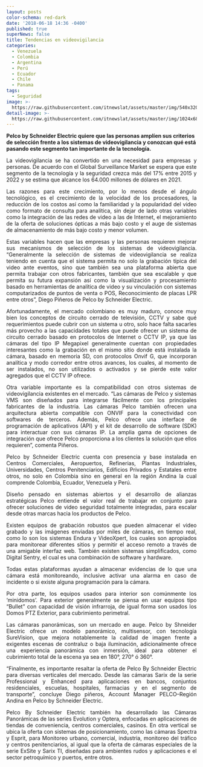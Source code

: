 ```yaml
---
layout: posts
color-schema: red-dark
date: '2018-06-18 14:36 -0400'
published: true
superNews: false
title: Tendencias en videovigilancia
categories:
  - Venezuela
  - Colombia
  - Argentina
  - Perú
  - Ecuador
  - Chile
  - Panama
tags:
  - Seguridad
image: >-
  https://raw.githubusercontent.com/itnewslat/assets/master/img/540x320/Vigilancia-p.jpg
detail-image: >-
  https://raw.githubusercontent.com/itnewslat/assets/master/img/1024x680/Vigilancia-g.jpg
---
```

**Pelco by Schneider Electric quiere que las personas amplíen sus criterios de selección frente a los sistemas de videovigilancia y conozcan qué está pasando este segmento tan importante de la tecnología.**
 
<p style="text-align: justify;">La videovigilancia se ha convertido en una necesidad para empresas y personas. De acuerdo con el Global Surveillance Market se espera que este segmento de la tecnología y la seguridad crezca más del 17% entre 2015 y 2022 y se estima que alcance los 64.000 millones de dólares en 2021.</p> 

<p style="text-align: justify;">Las razones para este crecimiento, por lo menos desde el ángulo tecnológico,  es el crecimiento de la velocidad de los procesadores, la reducción de los costos así como la familiaridad y la popularidad del video como formato de consulta para analítica, sin dejar de lado otras variables como la integración de las redes de video a las de Internet, el mejoramiento de la oferta de soluciones ópticas a más bajo costo y el auge de sistemas de almacenamiento de más bajo costo y menor volumen.</p>

<p style="text-align: justify;">Estas variables hacen que las empresas y las personas requieren mejorar sus mecanismos de selección de los sistemas de videovigilancia. “Generalmente la selección de sistemas de videovigilancia se realiza teniendo en cuenta que el sistema permita no solo la grabación típica del video ante eventos, sino que también sea una plataforma abierta que permita trabajar con otros fabricantes, también que sea escalable y que permita su futura expansión así como la visualización y procesamiento basado en herramientas de analítica de video y su vinculación con sistemas computarizados de puntos de venta o POS, Reconocimiento de placas LPR entre otros”, Diego Piñeros de Pelco by Schneider Electric.</p>

<p style="text-align: justify;">Afortunadamente, el mercado colombiano es muy maduro, conoce muy bien los conceptos de circuito cerrado de televisión, CCTV y sabe qué requerimientos puede cubrir con un sistema u otro, solo hace falta sacarles más provecho a las capacidades totales que puede ofrecer un sistema de circuito cerrado basado en protocolos de Internet o CCTV IP, ya que las cámaras del tipo IP Megapixel generalmente cuentan con propiedades interesantes como la grabación en el mismo sitio donde está instalada la cámara, basado en memoria SD, con protocolos Onvif G, que incorporan analítica y modo corredor entre otros avances, los cuales, al momento de ser instalados,  no son utilizados o activados y se pierde este valor agregados que el  CCTV IP ofrece.</p>

<p style="text-align: justify;">Otra variable importante es la compatibilidad con otros sistemas de videovigilancia existentes en el mercado. “Las cámaras de Pelco y sistemas VMS son diseñados para integrarse fácilmente con los principales fabricantes de la industria. Las cámaras Pelco también ofrecen una arquitectura abierta compatible con ONVIF para la conectividad con softwares de terceros. Además, Pelco ofrece una interface de programación de aplicativos (API) y el kit de desarrollo de software (SDK) para interactuar con sus cámaras IP. La amplia gama de opciones de integración que ofrece Pelco proporciona a los clientes la solución que ellos requieren”, comenta Piñeros.</p>

<p style="text-align: justify;">Pelco by Schneider Electric cuenta con presencia y base instalada en Centros Comerciales, Aeropuertos, Refinerias, Plantas Industriales, Universidades, Centros Penitenciarios,  Edificios Privados y Estatales entre otros, no solo en Colombia sino en general en la región Andina la cual comprende Colombia, Ecuador, Venezuela y Perú.</p>

<p style="text-align: justify;">Diseño pensado en sistemas abiertos y el desarrollo de alianzas estratégicas Pelco entiende el valor real de trabajar en conjunto para ofrecer soluciones de video seguridad totalmente integradas, para escalar desde otras marcas hacia los productos de Pelco.</p>

<p style="text-align: justify;">Existen equipos de grabación robustos que pueden almacenar el video grabado y las imágenes enviadas por miles de cámaras, en tiempo real,  como lo son los sistemas Endura y VideoXpert, los cuales son apropiados para monitorear diferentes sitios y permitir el acceso remoto a través de una amigable interfaz web. También existen sistemas simplificados, como Digital Sentry, el cual es una combinación de software y hardware.</p> 

<p style="text-align: justify;">Todas estas plataformas ayudan a almacenar evidencias de lo que una cámara está monitoreando, inclusive activar una alarma en caso de incidente o si existe alguna programación para la cámara.</p> 

<p style="text-align: justify;">Por otra parte, los equipos usados para interior son comúnmente los ‘minidomos’. Para exterior generalmente se piensa en usar equipos tipo “Bullet” con capacidad de visión infrarroja, de igual forma son usados los Domos PTZ Exterior,  para cubrimiento perimetral.</p> 

<p style="text-align: justify;">Las cámaras panorámicas, son un mercado en auge. Pelco by Shneider Electric ofrece un modelo panorámico, multisensor, con tecnología SureVision, que  mejora notablemente la calidad de imagen frente a exigentes escenas de contraluz  o baja iluminación, adicionalmente ofrece una experiencia panorámica con inmersión, ideal para obtener el cubrimiento total de la escena ya sea en 180°, 270° ó 360°.</p> 

<p style="text-align: justify;">“Finalmente, es importante resaltar la oferta de Pelco By Schneider Electric para diversas verticales del mercado. Desde las cámaras Sarix de la serie Professional y Enhanced para aplicaciones en bancos, conjuntos residenciales, escuelas, hospitales, farmacias y en el segmento de transporte”, concluye Diego piñeros, Account Manager PELCO–Región Andina en Pelco by Schneider Electric.</p>

<p style="text-align: justify;">Pelco By Schneider Electric también ha desarrollado las Cámaras Panorámicas de las series Evolution y Optera, enfocadas en aplicaciones de tiendas de conveniencia, centros comerciales, casinos. En otra vertical se ubica la oferta con sistemas de posicionamiento, como las cámaras Spectra y Esprit, para Monitoreo urbano, comercial, industria, monitoreo del tráfico y centros penitenciarios, al igual que la oferta de cámaras especiales de la serie ExSite y Sarix TI, diseñadas para ambientes rudos y aplicaciones e el sector petroquímico y puertos, entre otros. </p>